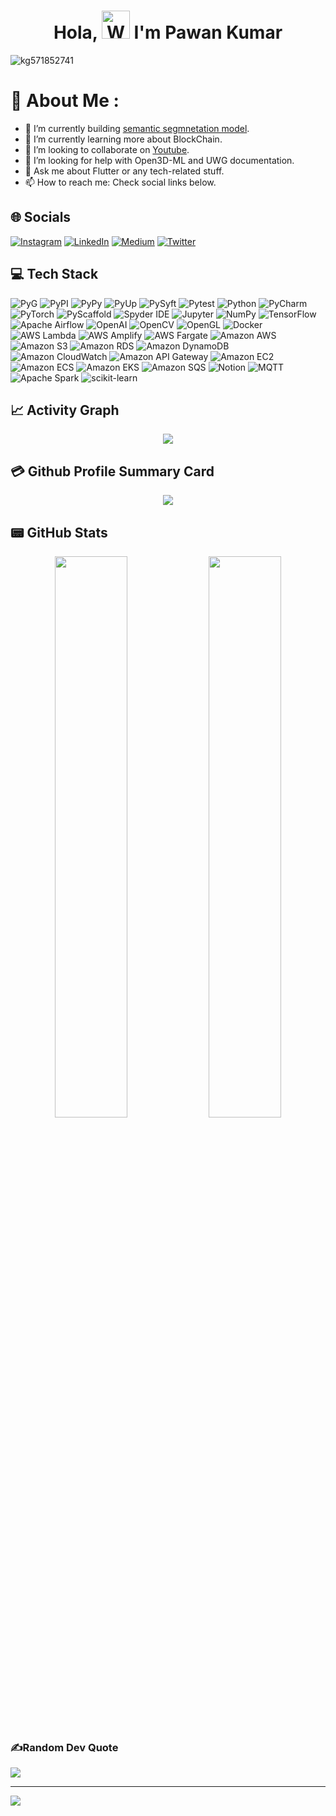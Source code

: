 <h1 align="center"> Hola, <img src="https://raw.githubusercontent.com/nixin72/nixin72/master/wave.gif" 
         alt="Waving hand animated gif"
         height="45"
         width="45" /> I'm Pawan Kumar</h1>

<p align="left"> <img src="https://komarev.com/ghpvc/?username=kg571852741&label=Views&color=blue&style=plastic&style=for-the-badge" alt="kg571852741" /> </p>

# 💫 About Me :
<!-- - 😄 Pronouns: He/His -->
- 🔭 I’m currently building [semantic segmnetation model](https://paperswithcode.com/task/3d-semantic-segmentation).
- 🌱 I’m currently learning more about BlockChain.
- 👯 I’m looking to collaborate on [Youtube](https://youtube.com/daniel531).
- 🤔 I’m looking for help with Open3D-ML and UWG documentation.
- 💬 Ask me about Flutter or any tech-related stuff.
- 📫 How to reach me: Check social links below.
<!-- - ⚡ Fun fact: I spend almost 12 hours listening to songs every day. -->

## 🌐 Socials
[![Instagram](https://img.shields.io/badge/Instagram-E4405F?style=for-the-badge&logo=instagram&logoColor=white)](https://instagram.com/danielcheung531) [![LinkedIn](https://img.shields.io/badge/LinkedIn-0077B5?style=for-the-badge&logo=linkedin&logoColor=white)](https://linkedin.com/in/dc91356322) [![Medium](https://img.shields.io/badge/Medium-12100E?style=for-the-badge&logo=medium&logoColor=white)](https://medium.com/@kalung531) [![Twitter](https://img.shields.io/twitter/follow/daniel571852741?logo=Twitter&style=for-the-badge)](https://twitter.com/daniel571852741)
    

## 💻 Tech Stack

![PyG](https://img.shields.io/badge/PyG-3C2179.svg?style=for-the-badge&logo=pytorch&logoColor=white)
![PyPI](https://img.shields.io/badge/PyPI-3775A9.svg?style=for-the-badge&logo=pypi&logoColor=white)
![PyPy](https://img.shields.io/badge/PyPy-193440.svg?style=for-the-badge&logo=pypy&logoColor=white)
![PyUp](https://img.shields.io/badge/PyUp-9F55FF.svg?style=for-the-badge&logo=python&logoColor=white)
![PySyft](https://img.shields.io/badge/PySyft-F1BF7A.svg?style=for-the-badge&logo=pysyft&logoColor=white)
![Pytest](https://img.shields.io/badge/Pytest-0A9EDC.svg?style=for-the-badge&logo=pytest&logoColor=white)
![Python](https://img.shields.io/badge/Python-3776AB.svg?style=for-the-badge&logo=python&logoColor=white)
![PyCharm](https://img.shields.io/badge/PyCharm-000000.svg?style=for-the-badge&logo=pycharm&logoColor=white)
![PyTorch](https://img.shields.io/badge/PyTorch-EE4C2C.svg?style=for-the-badge&logo=pytorch&logoColor=white)
![PyScaffold](https://img.shields.io/badge/PyScaffold-005CA0.svg?style=for-the-badge&logo=python&logoColor=white)
![Spyder IDE](https://img.shields.io/badge/Spyder%20IDE-FF0000.svg?style=for-the-badge&logo=spyder%20ide&logoColor=white)
![Jupyter](https://img.shields.io/badge/Jupyter-F37626.svg?style=for-the-badge&logo=jupyter&logoColor=white)
![NumPy](https://img.shields.io/badge/NumPy-013243.svg?style=for-the-badge&logo=numpy&logoColor=white)
![TensorFlow](https://img.shields.io/badge/TensorFlow-FF6F00.svg?style=for-the-badge&logo=tensorflow&logoColor=white)
![Apache Airflow](https://img.shields.io/badge/Apache%20Airflow-017CEE.svg?style=for-the-badge&logo=apache%20airflow&logoColor=white)
![OpenAI](https://img.shields.io/badge/OpenAI-412991.svg?style=for-the-badge&logo=openai&logoColor=white)
![OpenCV](https://img.shields.io/badge/OpenCV-5C3EE8.svg?style=for-the-badge&logo=opencv&logoColor=white)
![OpenGL](https://img.shields.io/badge/OpenGL-5586A4.svg?style=for-the-badge&logo=opengl&logoColor=white)
![Docker](https://img.shields.io/badge/Docker-2496ED.svg?style=for-the-badge&logo=docker&logoColor=white)
![AWS Lambda](https://img.shields.io/badge/AWS%20Lambda-FF9900.svg?style=for-the-badge&logo=amazon%20aws&logoColor=white)
![AWS Amplify](https://img.shields.io/badge/AWS%20Amplify-FF9900.svg?style=for-the-badge&logo=amazon%20aws&logoColor=white)
![AWS Fargate](https://img.shields.io/badge/AWS%20Fargate-FF9900.svg?style=for-the-badge&logo=amazon%20aws&logoColor=white)
![Amazon AWS](https://img.shields.io/badge/Amazon%20AWS-232F3E.svg?style=for-the-badge&logo=amazon%20aws&logoColor=white)
![Amazon S3](https://img.shields.io/badge/Amazon%20S3-569A31.svg?style=for-the-badge&logo=amazon%20s3&logoColor=white)
![Amazon RDS](https://img.shields.io/badge/Amazon%20RDS-527FFF.svg?style=for-the-badge&logo=amazon%20rds&logoColor=white)
![Amazon DynamoDB](https://img.shields.io/badge/Amazon%20DynamoDB-4053D6.svg?style=for-the-badge&logo=amazon%20dynamodb&logoColor=white)
![Amazon CloudWatch](https://img.shields.io/badge/Amazon%20CloudWatch-FF4F8B.svg?style=for-the-badge&logo=amazon%20cloudwatch&logoColor=white)
![Amazon API Gateway](https://img.shields.io/badge/Amazon%20API%20Gateway-FF4F8B.svg?style=for-the-badge&logo=amazon%20api%20gateway&logoColor=white)
![Amazon EC2](https://img.shields.io/badge/Amazon%20EC2-FF9900.svg?style=for-the-badge&logo=amazon%20ec2&logoColor=white)
![Amazon ECS](https://img.shields.io/badge/Amazon%20ECS-FF9900.svg?style=for-the-badge&logo=amazon%20ecs&logoColor=white)
![Amazon EKS](https://img.shields.io/badge/Amazon%20EKS-FF9900.svg?style=for-the-badge&logo=amazon%20eks&logoColor=white)
![Amazon SQS](https://img.shields.io/badge/Amazon%20SQS-FF4F8B.svg?style=for-the-badge&logo=amazon%20sqs&logoColor=white)
![Notion](https://img.shields.io/badge/Notion-000000.svg?style=for-the-badge&logo=notion&logoColor=white)
![MQTT](https://img.shields.io/badge/MQTT-660066.svg?style=for-the-badge&logo=mqt&logoColor=white)
![Apache Spark](https://img.shields.io/badge/Apache%20Spark-E25A1C.svg?style=for-the-badge&logo=apache%20spark&logoColor=white)
![scikit-learn](https://img.shields.io/badge/scikit--learn-F7931E.svg?style=for-the-badge&logo=scikit-learn&logoColor=white)





<!-- ![C#](https://img.shields.io/badge/c%23-%23239120.svg?style=for-the-badge&logo=c-sharp&logoColor=white) ![Dart](https://img.shields.io/badge/dart-%230175C2.svg?style=for-the-badge&logo=dart&logoColor=white) ![Kotlin](https://img.shields.io/badge/kotlin-%230095D5.svg?style=for-the-badge&logo=kotlin&logoColor=white) ![Java](https://img.shields.io/badge/java-%23ED8B00.svg?style=for-the-badge&logo=java&logoColor=white) ![JavaScript](https://img.shields.io/badge/javascript-%23323330.svg?style=for-the-badge&logo=javascript&logoColor=%23F7DF1E) ![Solidity](https://img.shields.io/badge/Solidity-%23363636.svg?style=for-the-badge&logo=solidity&logoColor=white) ![Swift](https://img.shields.io/badge/swift-F54A2A?style=for-the-badge&logo=swift&logoColor=white) ![TypeScript](https://img.shields.io/badge/typescript-%23007ACC.svg?style=for-the-badge&logo=typescript&logoColor=white) ![Python](https://img.shields.io/badge/python-3670A0?style=for-the-badge&logo=python&logoColor=ffdd54) ![AWS](https://img.shields.io/badge/AWS-%23FF9900.svg?style=for-the-badge&logo=amazon-aws&logoColor=white) ![Firebase](https://img.shields.io/badge/firebase-%23039BE5.svg?style=for-the-badge&logo=firebase) ![Vercel](https://img.shields.io/badge/vercel-%23000000.svg?style=for-the-badge&logo=vercel&logoColor=white) ![Netlify](https://img.shields.io/badge/netlify-%23000000.svg?style=for-the-badge&logo=netlify&logoColor=#00C7B7) ![Heroku](https://img.shields.io/badge/heroku-%23430098.svg?style=for-the-badge&logo=heroku&logoColor=white) ![Google Cloud](https://img.shields.io/badge/Google%20Cloud-%234285F4.svg?style=for-the-badge&logo=google-cloud&logoColor=white) ![Flutter](https://img.shields.io/badge/Flutter-%2302569B.svg?style=for-the-badge&logo=Flutter&logoColor=white) ![Django](https://img.shields.io/badge/django-%23092E20.svg?style=for-the-badge&logo=django&logoColor=white) ![DjangoREST](https://img.shields.io/badge/DJANGO-REST-ff1709?style=for-the-badge&logo=django&logoColor=white&color=ff1709&labelColor=gray) ![NPM](https://img.shields.io/badge/NPM-%23000000.svg?style=for-the-badge&logo=npm&logoColor=white) ![NodeJS](https://img.shields.io/badge/node.js-6DA55F?style=for-the-badge&logo=node.js&logoColor=white) ![React](https://img.shields.io/badge/react-%2320232a.svg?style=for-the-badge&logo=react&logoColor=%2361DAFB) ![Vuetify](https://img.shields.io/badge/Vuetify-1867C0?style=for-the-badge&logo=vuetify&logoColor=AEDDFF) ![Xamarin](https://img.shields.io/badge/Xamarin-3199DC?style=for-the-badge&logo=xamarin&logoColor=white) ![Vue.js](https://img.shields.io/badge/vuejs-%2335495e.svg?style=for-the-badge&logo=vuedotjs&logoColor=%234FC08D) ![TailwindCSS](https://img.shields.io/badge/tailwindcss-%2338B2AC.svg?style=for-the-badge&logo=tailwind-css&logoColor=white) ![Redux](https://img.shields.io/badge/redux-%23593d88.svg?style=for-the-badge&logo=redux&logoColor=white) ![Gatsby](https://img.shields.io/badge/Gatsby-%23663399.svg?style=for-the-badge&logo=gatsby&logoColor=white) ![FastAPI](https://img.shields.io/badge/FastAPI-005571?style=for-the-badge&logo=fastapi) ![Express.js](https://img.shields.io/badge/express.js-%23404d59.svg?style=for-the-badge&logo=express&logoColor=%2361DAFB) ![MongoDB](https://img.shields.io/badge/MongoDB-%234ea94b.svg?style=for-the-badge&logo=mongodb&logoColor=white) ![MySQL](https://img.shields.io/badge/mysql-%2300f.svg?style=for-the-badge&logo=mysql&logoColor=white) ![Postgres](https://img.shields.io/badge/postgres-%23316192.svg?style=for-the-badge&logo=postgresql&logoColor=white) ![SQLite](https://img.shields.io/badge/sqlite-%2307405e.svg?style=for-the-badge&logo=sqlite&logoColor=white) ![Realm](https://img.shields.io/badge/Realm-39477F?style=for-the-badge&logo=realm&logoColor=white) ![Affinity Designer](https://img.shields.io/badge/affinitydesginer-%231B72BE.svg?style=for-the-badge&logo=affinity-designer&logoColor=white) ![Canva](https://img.shields.io/badge/Canva-%2300C4CC.svg?style=for-the-badge&logo=Canva&logoColor=white) 	![Figma](https://img.shields.io/badge/figma-%23F24E1E.svg?style=for-the-badge&logo=figma&logoColor=white) ![Gradle](https://img.shields.io/badge/Gradle-02303A.svg?style=for-the-badge&logo=Gradle&logoColor=white) ![Postman](https://img.shields.io/badge/Postman-FF6C37?style=for-the-badge&logo=postman&logoColor=white) ![Notion](https://img.shields.io/badge/Notion-%23000000.svg?style=for-the-badge&logo=notion&logoColor=white) ![Swagger](https://img.shields.io/badge/-Swagger-%23Clojure?style=for-the-badge&logo=swagger&logoColor=white) ![Terraform](https://img.shields.io/badge/terraform-%235835CC.svg?style=for-the-badge&logo=terraform&logoColor=white) ![Docker](https://img.shields.io/badge/docker-%230db7ed.svg?style=for-the-badge&logo=docker&logoColor=white)
     -->
<!-- ## 👨🏻‍💻 Laptop in use & Favorite Terminal
<img src="https://img.shields.io/badge/Lenovo-Legion5i_Pro-333333?style=for-the-badge&logo=apple&logoColor=white"/> <img src="https://img.shields.io/badge/lenevo-000000?style=for-the-badge&logo=lenovo&logoColor=white"/> -->

<!-- ## 🛒 Apps on Store
[![PlayStore](https://img.shields.io/badge/Google_Play-414141?style=for-the-badge&logo=google-play&logoColor=white)](https://play.google.com/store/apps/dev?id=7703305844118303242) [![AppStore](https://img.shields.io/badge/App_Store-0D96F6?style=for-the-badge&logo=app-store&logoColor=white)](https://apps.apple.com/us/app/frontier-crypto-defi-wallet/id1482380988) -->

<!-- ## 🎵 Music apps I use
<img src="https://img.shields.io/badge/apple%20music-F34E68?style=for-the-badge&logo=apple%20music&logoColor=white"/> <img src="https://img.shields.io/badge/Spotify-1ED760?&style=for-the-badge&logo=spotify&logoColor=white"/> <img src="https://img.shields.io/badge/YouTube_Music-FF0000?style=for-the-badge&logo=youtube-music&logoColor=white"/> -->

## 📈 Activity Graph
<p align="center">
	<img src="https://activity-graph.herokuapp.com/graph?username=kg571852741&theme=minimal"/>
</p>

## 💳 Github Profile Summary Card
<p align="center">
  <img src="https://github-profile-summary-cards.vercel.app/api/cards/profile-details?username=kg571852741&theme=vue"/>
</p>

## 📟 GitHub Stats
<p align="center">
	<img width="48%" src="https://github-readme-stats.vercel.app/api?username=kg571852741&show_icons=true&theme=vue" />
	<img width="48%" src="https://github-readme-streak-stats.herokuapp.com/?user=kg571852741&theme=vue" />
</p>

### ✍️Random Dev Quote
![](https://quotes-github-readme.vercel.app/api?type=horizontal&theme=vue)

---
[![](https://visitcount.itsvg.in/api?id=kg571852741&icon=0&color=1)](https://visitcount.itsvg.in)

</div>
